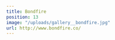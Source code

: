 ```yaml
---
title: Bondfire
position: 13
image: "/uploads/gallery__bondfire.jpg"
url: http://www.bondfire.co/
---
```


